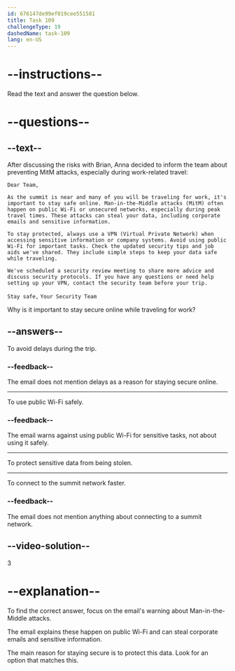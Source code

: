 ```yaml
---
id: 676147de99ef019cee551581
title: Task 109
challengeType: 19
dashedName: task-109
lang: en-US
---
```


<!-- READING -->

# --instructions--

Read the text and answer the question below.

# --questions--

## --text--

After discussing the risks with Brian, Anna decided to inform the team about preventing MitM attacks, especially during work-related travel:

`Dear Team,`

`As the summit is near and many of you will be traveling for work, it's important to stay safe online. Man-in-the-Middle attacks (MitM) often happen on public Wi-Fi or unsecured networks, especially during peak travel times. These attacks can steal your data, including corporate emails and sensitive information.`

`To stay protected, always use a VPN (Virtual Private Network) when accessing sensitive information or company systems. Avoid using public Wi-Fi for important tasks. Check the updated security tips and job aids we've shared. They include simple steps to keep your data safe while traveling.`

`We've scheduled a security review meeting to share more advice and discuss security protocols. If you have any questions or need help setting up your VPN, contact the security team before your trip.`

`Stay safe,`
`Your Security Team`

Why is it important to stay secure online while traveling for work?

## --answers--

To avoid delays during the trip.

### --feedback--

The email does not mention delays as a reason for staying secure online.

---

To use public Wi-Fi safely.

### --feedback--

The email warns against using public Wi-Fi for sensitive tasks, not about using it safely.

---

To protect sensitive data from being stolen.

---

To connect to the summit network faster.

### --feedback--

The email does not mention anything about connecting to a summit network.

## --video-solution--

3

# --explanation--

To find the correct answer, focus on the email's warning about Man-in-the-Middle attacks.

The email explains these happen on public Wi-Fi and can steal corporate emails and sensitive information.

The main reason for staying secure is to protect this data. Look for an option that matches this.
